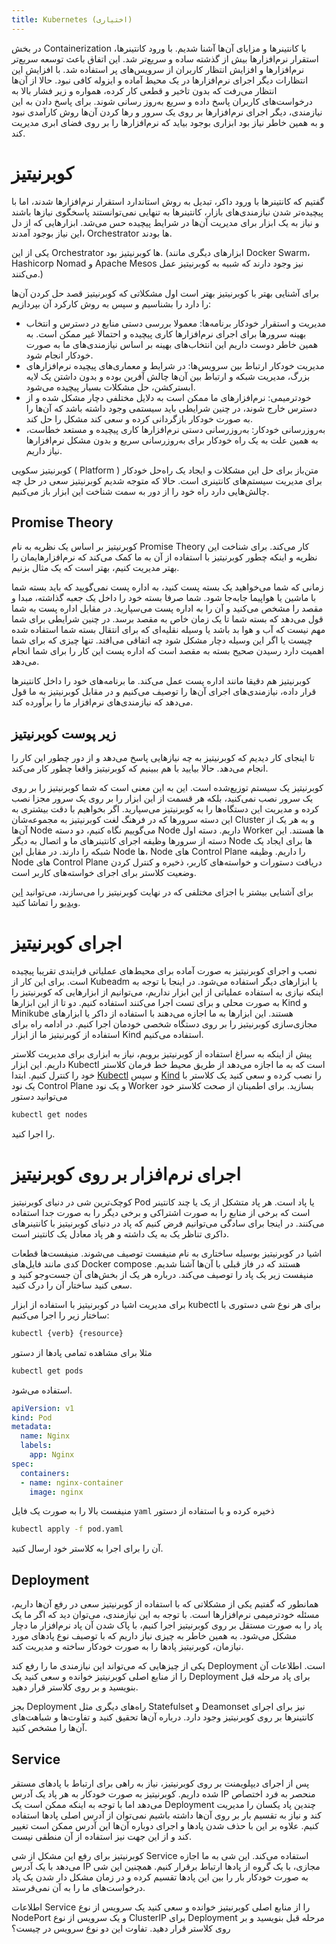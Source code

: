 ```yaml
---
title: Kubernetes (اختیاری)
---
```


در بخش
Containerization
با کانتینرها و مزایای آن‌ها آشنا شدیم. با ورود کانتینرها، استقرار نرم‌افزارها بیش از گذشته ساده و سریع‌تر شد. این اتفاق باعث توسعه سریع‌تر نرم‌افزارها و افزایش انتظار کاربران از سرویس‌های پر استفاده شد. با افزایش این انتظارات دیگر اجرای نرم‌افزارها در یک محیط آماده و ایزوله کافی نبود. حالا از آن‌ها انتظار می‌رفت که بدون تاخیر و قطعی کار کرده، همواره و زیر فشار بالا به درخواست‌های کاربران پاسخ داده و سریع به‌روز رسانی شوند. برای پاسخ دادن به این نیازمندی، دیگر اجرای نرم‌افزارها بر روی یک سرور و رها کردن آن‌ها روش کارآمدی نبود و به همین خاطر نیاز بود ابزاری بوجود بیاید که نرم‌افزارها را بر روی فضای ابری مدیریت کند.

# کوبرنیتیز

گفتیم که کانتینرها با ورود داکر، تبدیل به روش استاندارد استقرار نرم‌افزارها شدند، اما با پیچیده‌تر شدن نیازمندی‌های بازار، کانتینرها به تنهایی نمی‌توانستند پاسخگوی نیازها باشند و نیاز به یک ابزار برای مدیریت آن‌ها در شرایط پیچیده حس می‌شد. ابزارهایی که از دل این نیاز بوجود آمدند،
Orchestrator
ها بودند.

یکی از این
Orchestrator
ها کوبرنیتیز بود. (ابزارهای دیگری مانند
Docker Swarm، Hashicorp Nomad
و
Apache Mesos
نیز وجود دارند که شبیه به کوبرنیتیز عمل می‌کنند.)

برای آشنایی بهتر با کوبرنیتیز بهتر است اول مشکلاتی که کوبرنیتیز قصد حل کردن آن‌ها را دارد را بشناسیم و سپس به روش کارکرد آن بپردازیم:

-   مدیریت و استقرار خودکار برنامه‌ها: معمولا بررسی دستی منابع در دسترس و انتخاب بهینه سرورها برای اجرای نرم‌افزارها کاری پیچیده و احتمالا غیر ممکن است. به همین خاطر دوست داریم این انتخاب‌های بهینه بر اساس نیازمندی‌های ما به صورت خودکار انجام شود.
-   مدیریت خودکار ارتباط بین سرویس‌ها: در شرایط و معماری‌های پیچیده نرم‌افزارهای بزرگ، مدیریت شبکه و ارتباط بین آن‌ها چالش آفرین بوده و بدون داشتن یک لایه ابسترکشن، حل مشکلات بسیار پیچیده می‌شود.
-   خودترمیمی: نرم‌افزارهای ما ممکن است به دلایل مختلفی دچار مشکل شده و از دسترس خارج شوند، در چنین شرایطی باید سیستمی وجود داشته باشد که آن‌ها را به صورت خودکار بازگردانی کرده و سعی کند مشکل را حل کند.
-   به‌روزرسانی خودکار: به‌روزرسانی دستی نرم‌افزارها کاری پیچیده و مستعد خطاست، به همین علت به یک راه خودکار برای به‌روزرسانی سریع و بدون مشکل نرم‌افزارها نیاز داریم.

کوبرنیتیز سکویی (
Platform
) متن‌باز برای حل این مشکلات و ایجاد یک راه‌حل خودکار برای مدیریت سیستم‌های کانتینری است. حالا که متوجه شدیم کوبرنیتیز سعی در حل چه چالش‌هایی دارد راه خود را از دور به سمت شناخت این ابزار باز می‌کنیم.

## Promise Theory

کوبرنیتیز بر اساس یک نظریه به نام
Promise Theory
کار می‌کند. برای شناخت این نظریه و اینکه چطور کوبرنیتیز با استفاده از آن به ما کمک می‌کند که نرم‌افزارهایمان را بهتر مدیریت کنیم، بهتر است که یک مثال بزنیم.

زمانی که شما می‌خواهید یک بسته پست کنید، به اداره پست نمی‌گویید که باید بسته شما با ماشین یا هواپیما جابه‌جا شود. شما صرفا بسته خود را داخل یک جعبه گذاشته، مبدا و مقصد را مشخص می‌کنید و آن را به اداره پست می‌سپارید. در مقابل اداره پست به شما قول می‌دهد که بسته شما تا یک زمان خاص به مقصد برسد. در چنین شرایطی برای شما مهم نیست که آب و هوا بد باشد یا وسیله نقلیه‌ای که برای انتقال بسته شما استفاده شده چیست یا اگر این وسیله دچار مشکل شود چه اتفاقی می‌افتد. تنها چیزی که برای شما اهمیت دارد رسیدن صحیح بسته به مقصد است که اداره پست این کار را برای شما انجام می‌دهد.

کوبرنیتیز هم دقیقا مانند اداره پست عمل می‌کند. ما برنامه‌های خود را داخل کانتینرها قرار داده، نیازمندی‌های اجرای آن‌ها را توصیف می‌کنیم و در مقابل کوبرنیتیز به ما قول می‌دهد که نیازمندی‌های نرم‌افزار ما را برآورده کند.

## زیر پوست کوبرنیتیز

تا اینجای کار دیدیم که کوبرنیتیز به چه نیازهایی پاسخ می‌دهد و از دور چطور این کار را انجام می‌دهد. حالا بیایید با هم ببینیم که کوبرنیتیز واقعا چطور کار می‌کند.

کوبرنیتیز یک سیستم توزیع‌شده است. این به این معنی است که شما کوبرنیتیز را بر روی یک سرور نصب نمی‌کنید، بلکه هر قسمت از این ابزار را بر روی یک سرور مجزا نصب کرده و مدیریت این دستگاه‌ها را به کوبرنیتیز می‌سپارید. اگر بخواهیم با دقت بیشتری به این دسته سرورها که در فرهنگ لغت کوبرنیتیز به مجموعه‌شان
Cluster
و به هر یک از آن‌ها
Node
می‌گوییم نگاه کنیم، دو دسته
Node
داریم. دسته اول
Worker
ها هستند. این دسته از سرورها وظیفه اجرای کانتینرهای ما و اتصال به دیگر
Node
ها برای ایجاد یک شبکه را دارند. در مقابل این
Node
ها،‌
Node
های
Control Plane
را داریم. وظیفه
Node
های
Control Plane
دریافت دستورات و خواسته‌های کاربر، ذخیره و کنترل کردن وضعیت کلاستر برای اجرای خواسته‌های کاربر است.

برای آشنایی بیشتر با اجزای مختلفی که در نهایت کوبرنیتیز را می‌سازند،‌ می‌توانید
[این ویدیو](https://youtube.com/watch?v=n4zxKk2an3U&feature=share7)
را تماشا کنید.

# اجرای کوبرنیتیز

نصب و اجرای کوبرنیتیز به صورت آماده برای محیط‌های عملیاتی فرایندی تقریبا پیچیده است. برای این کار از
Kubeadm
یا ابزارهای دیگر استفاده می‌شود. در اینجا با توجه به اینکه نیازی به استفاده عملیاتی از این ابزار نداریم، می‌توانیم از ابزارهایی که کوبرنیتیز را به صورت محلی و برای تست اجرا می‌کنند استفاده کنیم. دو تا از این ابزارها
Kind
و
Minikube
هستند. این ابزارها به ما اجازه می‌دهند با استفاده از داکر یا ابزارهای مجازی‌سازی کوبرنیتیز را بر روی دستگاه شخصی خودمان اجرا کنیم. در ادامه راه برای استفاده از کوبرنیتیز ما از ابزار
Kind
استفاده می‌کنیم.

پیش از اینکه به سراغ استفاده از کوبرنیتیز برویم، نیاز به ابزاری برای مدیریت کلاستر داریم. این ابزار
Kubectl
است که به ما اجازه می‌دهد از طریق محیط خط فرمان کلاستر خود را کنترل کنیم. ابتدا
[Kubectl](https://kind.sigs.k8s.io/)
و سپس
[Kind](https://kind.sigs.k8s.io/)
را نصب کرده و سعی کنید یک کلاستر با یک نود
Control Plane
و یک نود
Worker
بسازید. برای اطمینان از صحت کلاستر خود می‌توانید دستور
```bash
kubectl get nodes
```
را اجرا کنید.

# اجرای نرم‌افزار بر روی کوبرنیتیز

کوچک‌ترین شی در دنیای کوبرنیتیز
Pod
یا پاد است. هر پاد متشکل از یک یا چند کانتینر است که برخی از منابع را به صورت اشتراکی و برخی دیگر را به صورت جدا استفاده می‌کنند. در اینجا برای سادگی می‌توانیم فرض کنیم که پاد در دنیای کوبرنیتیز با کانتینرهای داکری تناظر یک به یک داشته و هر پاد معادل یک کانتینر است.

اشیا در کوبرنیتیز بوسیله ساختاری به نام منیفست توصیف می‌شوند. منیفست‌ها قطعات کدی مانند فایل‌های
Docker compose
هستند که در فاز قبلی با آن‌ها آشنا شدیم. منیفست زیر یک پاد را توصیف می‌کند. درباره هر یک از بخش‌های آن جست‌وجو کنید و سعی کنید ساختار آن را درک کنید.

برای مدیریت اشیا در کوبرنیتیز با استفاده از ابزار
kubectl
برای هر نوع شی دستوری با ساختار زیر را اجرا می‌کنیم:

```bash
kubectl {verb} {resource}
```
مثلا برای مشاهده تمامی پادها از دستور
```bash
kubectl get pods
```
استفاده می‌شود.
```yaml
apiVersion: v1
kind: Pod
metadata:
  name: Nginx
  labels:
    app: Nginx
spec:
  containers:
  - name: nginx-container
    image: nginx
```
منیفست بالا را به صورت یک فایل
`yaml`
ذخیره کرده و با استفاده از دستور

```bash
kubectl apply -f pod.yaml
```

آن را برای اجرا به کلاستر خود ارسال کنید.

## Deployment

همانطور که گفتیم یکی از مشکلاتی که با استفاده از کوبرنیتیز سعی در رفع آن‌ها داریم، مسئله خودترمیمی نرم‌افزارها است. با توجه به این نیازمندی، می‌توان دید که اگر ما یک پاد را به صورت مستقل بر روی کوبرنیتیز اجرا کنیم، با پاک شدن آن پاد نرم‌افزار ما دچار مشکل می‌شود. به همین خاطر به چیزی نیاز داریم که با توصیف نوع پادهای مورد نیازمان، کوبرنیتیز پادها را به صورت خودکار ساخته و مدیریت کند.

یکی از چیزهایی که می‌تواند این نیازمندی ما را رفع کند Deployment است. اطلاعات آن را از منابع اصلی کوبرنیتیز خوانده و سعی کنید یک Deployment برای پاد مرحله قبل بنویسید و بر روی کلاستر قرار دهید.

بجز Deployment راه‌های دیگری مثل Statefulset و Deamonset نیز برای اجرای کانتینرها بر روی کوبرنیتیز وجود دارد. درباره آن‌ها تحقیق کنید و تفاوت‌ها و شباهت‌های آن‌ها را مشخص کنید.

## Service

پس از اجرای دیپلویمنت بر روی کوبرنیتیز، نیاز به راهی برای ارتباط با پاد‌های مستقر شده داریم. کوبرنیتیز به صورت خودکار به هر پاد یک آدرس IP منحصر به فرد اختصاص می‌دهد اما با توجه به اینکه ممکن است یک Deployment چندین پاد یکسان را مدیریت کند و نیاز به تقسیم بار بر روی آن‌ها داشته باشیم نمی‌توان از آدرس اصلی پادها استفاده کنیم. علاوه بر این با حذف شدن پادها و اجرای دوباره آن‌ها این آدرس ممکن است تغییر کند و از این جهت نیز استفاده از آن منطقی نیست.

کوبرنیتیز برای رفع این مشکل از شی Service استفاده می‌کند. این شی به ما اجازه می‌دهد با یک آدرس IP مجازی، با یک گروه از پادها ارتباط برقرار کنیم. همچنین این شی به صورت خودکار بار را بین این پادها تقسیم کرده و در زمان مشکل دار شدن یک پاد درخواست‌های ما را به آن نمی‌فرستد.

اطلاعات Service را از منابع اصلی کوبرنیتیز خوانده و سعی کنید یک سرویس از نوع NodePort و یک سرویس از نوع ClusterIP برای Deployment مرحله قبل بنویسید و بر روی کلاستر قرار دهید. تفاوت این دو نوع سرویس در چیست؟

